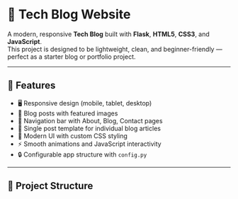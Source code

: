 # 📰 Tech Blog Website  

A modern, responsive **Tech Blog** built with **Flask**, **HTML5**, **CSS3**, and **JavaScript**.  
This project is designed to be lightweight, clean, and beginner-friendly — perfect as a starter blog or portfolio project.  

---

## 🚀 Features  

- 🖥️ Responsive design (mobile, tablet, desktop)  
- 📑 Blog posts with featured images  
- 🧭 Navigation bar with About, Blog, Contact pages  
- 📝 Single post template for individual blog articles  
- 🎨 Modern UI with custom CSS styling  
- ⚡ Smooth animations and JavaScript interactivity  
- 🔒 Configurable app structure with `config.py`  

---

## 📂 Project Structure  

